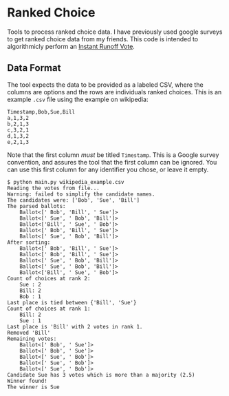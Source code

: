 # Ranked Choice

Tools to process ranked choice data. I have previously used google surveys to
get ranked choice data from my friends. This code is intended to algorithmicly
perform an [Instant Runoff Vote](https://en.wikipedia.org/wiki/Instant-runoff_voting).

## Data Format

The tool expects the data to be provided as a labeled CSV, where the columns are
options and the rows are individuals ranked choices. This is an example `.csv`
file using the example on wikipedia:

```
Timestamp,Bob,Sue,Bill
a,1,3,2
b,2,1,3
c,3,2,1
d,1,3,2
e,2,1,3
```

Note that the first column *must* be titled `Timestamp`. This is a Google survey
convention, and assures the tool that the first column can be ignored. You can
use this first column for any identifier you chose, or leave it empty.

```
$ python main.py wikipedia_example.csv
Reading the votes from file...
Warning: failed to simplify the candidate names.
The candidates were: ['Bob', 'Sue', 'Bill']
The parsed ballots:
	Ballot<[' Bob', 'Bill', ' Sue']>
	Ballot<[' Sue', ' Bob', 'Bill']>
	Ballot<['Bill', ' Sue', ' Bob']>
	Ballot<[' Bob', 'Bill', ' Sue']>
	Ballot<[' Sue', ' Bob', 'Bill']>
After sorting:
	Ballot<[' Bob', 'Bill', ' Sue']>
	Ballot<[' Bob', 'Bill', ' Sue']>
	Ballot<[' Sue', ' Bob', 'Bill']>
	Ballot<[' Sue', ' Bob', 'Bill']>
	Ballot<['Bill', ' Sue', ' Bob']>
Count of choices at rank 2:
	Sue : 2
	Bill: 2
	Bob : 1
Last place is tied between {'Bill', 'Sue'}
Count of choices at rank 1:
	Bill: 2
	Sue : 1
Last place is 'Bill' with 2 votes in rank 1.
Removed 'Bill'
Remaining votes:
	Ballot<[' Bob', ' Sue']>
	Ballot<[' Bob', ' Sue']>
	Ballot<[' Sue', ' Bob']>
	Ballot<[' Sue', ' Bob']>
	Ballot<[' Sue', ' Bob']>
Candidate Sue has 3 votes which is more than a majority (2.5)
Winner found!
The winner is Sue
```